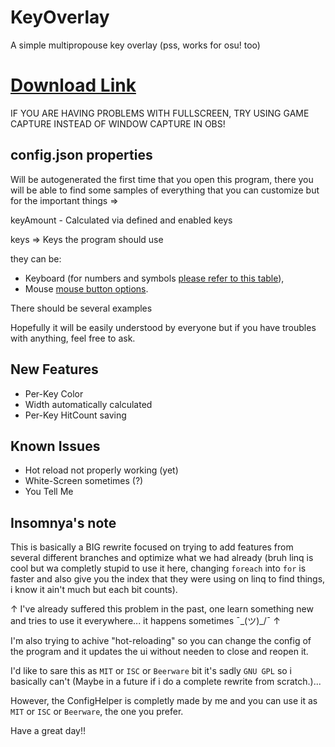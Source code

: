 
# KeyOverlay
 A simple multipropouse key overlay (pss, works for osu! too)

# [Download Link](https://github.com/insomnyawolf/KeyOverlay/releases/)
IF YOU ARE HAVING PROBLEMS WITH FULLSCREEN, TRY USING GAME CAPTURE INSTEAD OF WINDOW CAPTURE IN OBS!


## config.json properties

Will be autogenerated the first time that you open this program, there you will be able to find some samples of everything that you can customize but for the important things =>

keyAmount - Calculated via defined and enabled keys

keys => Keys the program should use

they can be:
* Keyboard (for numbers and symbols [please refer to this table](https://www.sfml-dev.org/documentation/2.5.1/classsf_1_1Keyboard.php#acb4cacd7cc5802dec45724cf3314a142)),
* Mouse [mouse button options](https://www.sfml-dev.org/documentation/2.5.1/classsf_1_1Mouse.php#a4fb128be433f9aafe66bc0c605daaa90).

There should be several examples

Hopefully it will be easily understood by everyone but if you have troubles with anything, feel free to ask.

## New Features

* Per-Key Color
* Width automatically calculated
* Per-Key HitCount saving

## Known Issues

* Hot reload not properly working (yet)
* White-Screen sometimes (?)
* You Tell Me

## Insomnya's note

This is basically a BIG rewrite focused on trying to add features from several different branches and optimize what we had already (bruh linq is cool but wa completly stupid to use it here, changing ``foreach`` into ``for`` is faster and also give you the index that they were using on linq to find things, i know it ain't much but each bit counts).

↑ I've already suffered this problem in the past, one learn something new and tries to use it everywhere... it happens sometimes ¯\_(ツ)_/¯ ↑

I'm also trying to achive "hot-reloading" so you can change the config of the program and it updates the ui without needen to close and reopen it.

I'd like to sare this as ``MIT`` or ``ISC`` or ``Beerware`` bit it's sadly ``GNU GPL`` so i basically can't (Maybe in a future if i do a complete rewrite from scratch.)...

However, the ConfigHelper is completly made by me and you can use it as ``MIT`` or ``ISC`` or ``Beerware``, the one you prefer.

Have a great day!!
